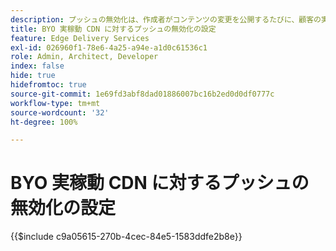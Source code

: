 ```yaml
---
description: プッシュの無効化は、作成者がコンテンツの変更を公開するたびに、顧客の実稼動 CDN（「www.yourdomain.com」など）のコンテンツを自動的に削除します。
title: BYO 実稼動 CDN に対するプッシュの無効化の設定
feature: Edge Delivery Services
exl-id: 026960f1-78e6-4a25-a94e-a1d0c61536c1
role: Admin, Architect, Developer
index: false
hide: true
hidefromtoc: true
source-git-commit: 1e69fd3abf8dad01886007bc16b2ed0d0df0777c
workflow-type: tm+mt
source-wordcount: '32'
ht-degree: 100%

---
```


# BYO 実稼動 CDN に対するプッシュの無効化の設定

{{$include c9a05615-270b-4cec-84e5-1583ddfe2b8e}}
